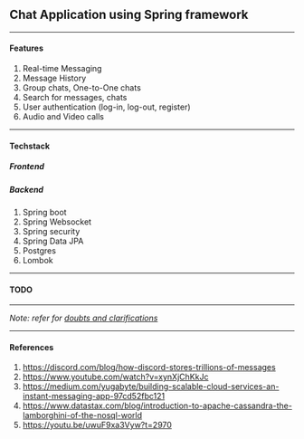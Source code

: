 ## Chat Application using Spring framework


---
#### Features
1. Real-time Messaging
2. Message History
3. Group chats, One-to-One chats
4. Search for messages, chats
5. User authentication (log-in, log-out, register)
6. Audio and Video calls

---
#### Techstack

##### Frontend

##### Backend
1. Spring boot
2. Spring Websocket
3. Spring security
4. Spring Data JPA
5. Postgres
6. Lombok

---
#### TODO


---
*Note: refer for [doubts and clarifications](doubts.md)*

---
#### References
1. https://discord.com/blog/how-discord-stores-trillions-of-messages
2. https://www.youtube.com/watch?v=xynXjChKkJc
3. https://medium.com/yugabyte/building-scalable-cloud-services-an-instant-messaging-app-97cd52fbc121
4. https://www.datastax.com/blog/introduction-to-apache-cassandra-the-lamborghini-of-the-nosql-world
5. https://youtu.be/uwuF9xa3Vyw?t=2970